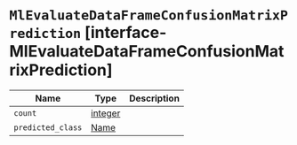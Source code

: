 # `MlEvaluateDataFrameConfusionMatrixPrediction` [interface-MlEvaluateDataFrameConfusionMatrixPrediction]

| Name | Type | Description |
| - | - | - |
| `count` | [integer](./integer.md) | &nbsp; |
| `predicted_class` | [Name](./Name.md) | &nbsp; |
